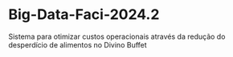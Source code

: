 # Big-Data-Faci-2024.2
Sistema para otimizar custos operacionais  através da redução do desperdício  de alimentos no Divino Buffet
